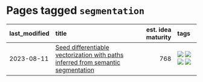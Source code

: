 # Pages tagged `segmentation`

|last_modified|title|est. idea maturity|tags
|:---|:---|---:|:---|
|2023-08-11|[Seed differentiable vectorization with paths inferred from semantic segmentation](../vectorize_anything.md)|768|[![](https://img.shields.io/badge/tag-experimental-e839f4)](../tags/experimental.md) [![](https://img.shields.io/badge/tag-segmentation-b5656)](../tags/segmentation.md) [![](https://img.shields.io/badge/tag-svg-28da35)](../tags/svg.md) [![](https://img.shields.io/badge/tag-tooling-1743a)](../tags/tooling.md)|
